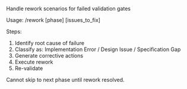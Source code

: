 Handle rework scenarios for failed validation gates

Usage: /rework [phase] [issues_to_fix]

Steps:
1. Identify root cause of failure
2. Classify as: Implementation Error / Design Issue / Specification Gap
3. Generate corrective actions
4. Execute rework
5. Re-validate

Cannot skip to next phase until rework resolved.